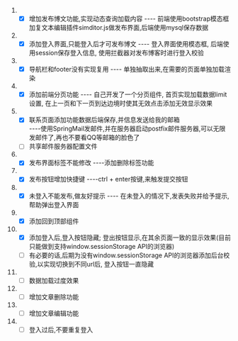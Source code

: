 1. - [x] 增加发布博文功能,实现动态查询加载内容  ---- 前端使用bootstrap模态框加复文本编辑插件simditor.js做发布界面,后端使用mysql保存数据
1. - [x] 添加登入界面,只能登入后才可发布博文 ---- 登入界面使用模态框, 后端使用session保存登入信息, 使用拦截器对发布博客时进行登入校验
1. - [x] 导航栏和footer没有实现复用 ---- 单独抽取出来,在需要的页面单独加载渲染
1. - [x] 添加前端分页功能  ---- 自己开发了一个分页组件, 首页实现加载数据limit设置, 在上一页和下一页到达边境时使其无效点击添加无效显示效果 
1. - [x] 联系页面添加功能数据后端保存,并信息发送给我的邮箱   
				----使用SpringMail发邮件,并在服务器启动postfix邮件服务器,可以无限发邮件了,再也不要看QQ等邮箱的脸色了
	- [ ] 共享邮件服务器配置文件
1. - [x] 发布界面标签不能修改 ----添加删除标签功能
1. - [x] 发布按钮增加快捷键 ----ctrl + enter按键,来触发提交按钮
1. - [x] 未登入不能发布,做友好提示  ---- 在未登入的情况下,发表失败并给予提示, 帮助弹出登入界面
1. - [x] 添加回到顶部组件
1. - [x] 添加登入后,登入按钮隐藏; 登出按钮显示,在其余页面一致的显示效果(目前只能做到支持window.sessionStorage API的浏览器)
	- [ ] 有必要的话,后期为没有window.sessionStorage API的浏览器添加后台校验,以实现切换到不同url后, 登入按钮一直隐藏
1. - [ ] 数据加载过度效果
1. - [ ] 增加文章删除功能
1. - [ ] 增加文章编辑功能
1. - [ ] 登入过后,不要重复登入
